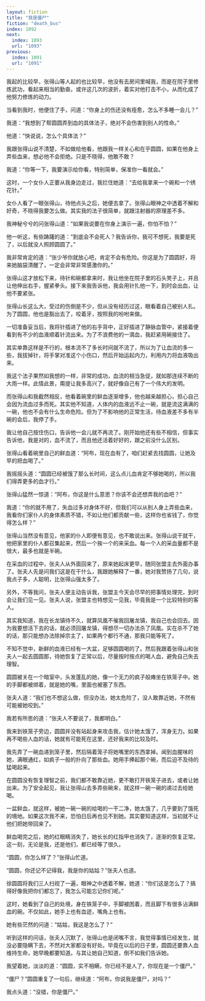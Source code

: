 ```yaml
---
layout: fiction
title: "我是僵尸"
fiction: "death_bus"
index: 1092
next:
  index: 1093
  url: "1093"
previous:
  index: 1091
  url: "1091"
---
```

我起的比较早，张得山等人起的也比较早，他没有去房间里喊我，而是在院子里修炼武功，看起来相当的勤奋。或许这几次的波折，着实对他打击不小，从而化成了他努力修炼的动力。

当看到我时，他便住了手，问道：“你身上的伤还没有痊愈，怎么不多睡一会儿？”

我道：“我想到了帮圆圆弄到血的具体法子，绝对不会伤害到别人的性命。”

他道：“快说说，怎么个具体法？”

我跟张得山说不清楚，不如做给他看，他跟我一样关心和在乎圆圆，如果在他身上弄些血来，想必他不会拒绝。只是不晓得，他敢不敢？

我道：“你等一下，我要演示给你看，特别简单，保准你一看就会。”

这时，一个女仆人正要从我身边走过，我拦住她道：“去给我拿来一个碗和一个绣花针。”

女仆人看了一眼张得山，待他点头之后，她便去拿了。张得山眼神之中透着不解和好奇，不晓得我要怎么做。其实我的法子很简单，就跟注射器的原理差不多。

我神秘兮兮的问张得山道：“如果我说要在你身上演示一遍，你怕不怕？”

他一听这，有些踌躇的道：“到底会不会死人？我告诉你，我可不想死，我要是死了，以后就没人照顾圆圆了。”

我非常肯定的道：“张少爷你就放心吧，肯定不会有危险。你这是为了圆圆好，将来她脑袋清醒了，一定会非常非常感激你的。”

张得山这才放松下来，待针和碗都拿来时，我让他坐在院子里的石头凳子上，并且让他伸出右手，握紧拳头。接下来我告诉他，我会用针扎他一下，到时会出血，让他不要紧张。

张得山长这么大，受过的伤倒是不少，但从没有经历过这，眼看着自己被别人扎。为了圆圆，他也是豁出去了，咬着牙，按照我的吩咐来做。

一切准备妥当后，我将针插进了他的右手背中，正好插进了静脉血管中，紧接着便看到有不少的血液顺着针流出来。为了不浪费他的一滴血，我赶紧用碗接住了。

其实单靠这样是不行的，根本流不了多长时间就不流了，所以为了让血流的多一些，我拔掉针，将手掌对准这个小伤口，然后开始运起内力，利用内力将血液吸出来。

我这个法子果然如我想的一样，非常的成功，血流的相当急促，就如那连续不断的大雨一样。此情此景，甭提让我多高兴了，就好像自己有了一个伟大的发明。

而张得山和我截然相反，他看着碗里的鲜血逐渐增多，他也越来越担心，担心自己会因为流血过多而死。其实他不知道，人体内的血液远不止一碗，就是流这满满的一碗，他也不会有什么生命危险。但为了不影响他的正常生活，待血液差不多有半碗的会后，我停了手。

我让他自己按住伤口，告诉他一会儿就不再流了。刚开始他还有些不相信，但事实告诉他，我是对的，血不流了，而且他还活着好好的，跟之前没什么区别。

张得山看着碗里自己的鲜血道：“阿布，现在血有了，咱们赶紧去找圆圆，让她及早的把血喝了。”

我摇摇头道：“圆圆已经被饿了那么长时间，这么点儿血肯定不够她喝的，所以我们得弄更多的血才行。”

张得山猛然一惊道：“阿布，你这是什么意思？你该不会还想弄我的血吧？”

我道：“你的就不用了，失血过多对身体不好，但我们可以从别人身上弄些血来，我看你们家仆人的身体素质不错，不如让他们都贡献一些，这样你也省钱了，你觉得怎么样？”

张得山当然没有意见，他家的仆人即便有意见，也不敢说出来。张得山说干就干，他把家里的仆人都召集起来，然后一个挨一个的来采血。每一个人的采血量都不是很大，最多也就是半碗。

在采血的过程中，张夫人从外面回来了，原来她起床更早，随同张盟主去外面办事了。张夫人先是问我们这是在干什么，我跟她解释了一番，她对我赞扬了几句，说我点子多，人聪明，比张得山强太多了。

另外，不等我问，张夫人便主动告诉我，张盟主今天会尽早的把事情处理完，到时会让我们见一见。张夫人说，张盟主也特想见一见我，毕竟我是一个比较特别的客人。

其实我知道，我在长龙镇待不久，就算凤凰不催我回屠龙镇，我自己也会回去。因为我要想活下去的话，就必须回屠龙镇，得想尽一切办法杀了凤凰。实在杀不了她的话，那只能想办法除掉宗主了，如果两个都行不通，那我只能等死了。

不知不觉中，新鲜的血液已经有一大盆，足够圆圆喝的了。然后我跟着张得山和张夫人一起去圆圆那，待她恢复了正常以后，尽量按时按点的喝人血，避免自己失去理智。

圆圆被关在一个暗室中，头发蓬乱的她，像一个无力的疯子般瘫坐在铁笼子中。她的手脚都被绑着，就是她的嘴，里面也被塞了东西。

张夫人道：“我们也不想这么做，但没办法，她太危险了，没人敢靠近她，不然有可能被她咬到。”

我若有所思的道：“张夫人不要说了，我都明白。”

我来到铁笼子旁边，圆圆并没有站起身来攻击我，估计她太饿了，浑身无力。如果再不喝些人血的话，她就有可能死在这里，还好我来的比较及时。

我先弄了一碗血递到笼子里，然后隔着笼子将她嘴里的东西拿掉。闻到血腥味的她，满眼通红，如疯子一般的扑向了那些血。她用手捧起那个碗，而后迫不及待的猛喝起来。

在圆圆没有恢复理智之前，我们都不敢靠近她，更不敢打开铁笼子进去，或者让她出来。为了安全起见，我让张得山去多弄些碗来，就这样一碗一碗的递过去给她喝。

一盆鲜血，就这样，被她一碗一碗的给喝的一干二净，她太饿了，几乎要到了饿死的境地。如果这次我不来，恐怕日后再也见不到她。其实要知道这样，当初就不让他们把她带回来了。

鲜血喝完之后，她的红眼睛消失了，她长长的红指甲也消失了，逐渐的恢复正常。这一刻，无论是我，还是他们，都已经等了很久。

“圆圆，你怎么样了？”张得山忙道。

“圆圆，你还记不记得我，我是你的姑姑？”张夫人也道。

徐圆圆将我们三人扫视了一遍，眼神之中透着不解，她道：“你们这是怎么了？搞得好像我把你们都忘了，我怎么可能忘记你们呢。”

这时，她看到了自己的处境，身在铁笼子中，手脚被困着，而且脚下有很多沾满鲜血的碗。不仅如此，她手上也有血迹，嘴角上也有。

她有些茫然的问道：“姑姑，我这是怎么了？”

听到这样的问话，张夫人沉默了，张得山也是闭嘴不言，我觉得事情已经发生，就没必要隐瞒下去，不然对大家都没有好处。毕竟在以后的日子里，圆圆还要靠人血维持生命，她早晚都要知道。与其让她自己知道，倒不如我们告诉她。

我望着她，淡淡的道：“圆圆，实不相瞒，你已经不是人了，你现在是一个僵尸。”

“僵尸？”圆圆重复了一句后，继续道：“阿布，你说我是僵尸，对吗？”

我点头道：“没错，你是僵尸。”